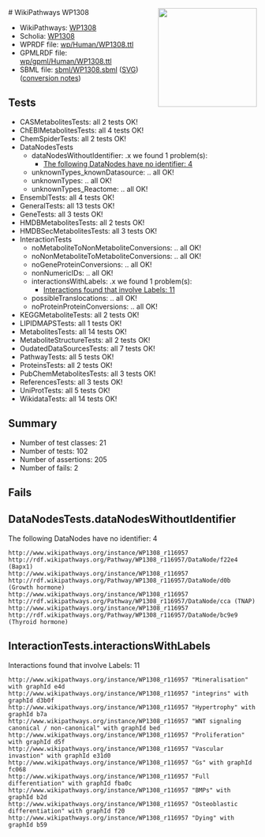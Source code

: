 <img style="float: right; width: 200px" src="../logo.png" />
# WikiPathways WP1308

* WikiPathways: [WP1308](https://identifiers.org/wikipathways:WP1308)
* Scholia: [WP1308](https://scholia.toolforge.org/wikipathways/WP1308)
* WPRDF file: [wp/Human/WP1308.ttl](../wp/Human/WP1308.ttl)
* GPMLRDF file: [wp/gpml/Human/WP1308.ttl](../wp/gpml/Human/WP1308.ttl)
* SBML file: [sbml/WP1308.sbml](../sbml/WP1308.sbml) ([SVG](../sbml/WP1308.svg)) ([conversion notes](../sbml/WP1308.txt))

## Tests
* CASMetabolitesTests: all 2 tests OK!
* ChEBIMetabolitesTests: all 4 tests OK!
* ChemSpiderTests: all 2 tests OK!
* DataNodesTests
    * dataNodesWithoutIdentifier: .x we found 1 problem(s):
        * [The following DataNodes have no identifier: 4](#d2d32fa3)
    * unknownTypes_knownDatasource: .. all OK!
    * unknownTypes: .. all OK!
    * unknownTypes_Reactome: .. all OK!
* EnsemblTests: all 4 tests OK!
* GeneralTests: all 13 tests OK!
* GeneTests: all 3 tests OK!
* HMDBMetabolitesTests: all 2 tests OK!
* HMDBSecMetabolitesTests: all 3 tests OK!
* InteractionTests
    * noMetaboliteToNonMetaboliteConversions: .. all OK!
    * noNonMetaboliteToMetaboliteConversions: .. all OK!
    * noGeneProteinConversions: .. all OK!
    * nonNumericIDs: .. all OK!
    * interactionsWithLabels: .x we found 1 problem(s):
        * [Interactions found that involve Labels: 11](#fe97a8b9)
    * possibleTranslocations: .. all OK!
    * noProteinProteinConversions: .. all OK!
* KEGGMetaboliteTests: all 2 tests OK!
* LIPIDMAPSTests: all 1 tests OK!
* MetabolitesTests: all 14 tests OK!
* MetaboliteStructureTests: all 2 tests OK!
* OudatedDataSourcesTests: all 7 tests OK!
* PathwayTests: all 5 tests OK!
* ProteinsTests: all 2 tests OK!
* PubChemMetabolitesTests: all 3 tests OK!
* ReferencesTests: all 3 tests OK!
* UniProtTests: all 5 tests OK!
* WikidataTests: all 14 tests OK!


## Summary

* Number of test classes: 21
* Number of tests: 102
* Number of assertions: 205
* Number of fails: 2

## Fails

<a name="d2d32fa3" />

## DataNodesTests.dataNodesWithoutIdentifier

The following DataNodes have no identifier: 4
```
http://www.wikipathways.org/instance/WP1308_r116957 http://rdf.wikipathways.org/Pathway/WP1308_r116957/DataNode/f22e4 (Bapx1)
http://www.wikipathways.org/instance/WP1308_r116957 http://rdf.wikipathways.org/Pathway/WP1308_r116957/DataNode/d0b (Growth hormone)
http://www.wikipathways.org/instance/WP1308_r116957 http://rdf.wikipathways.org/Pathway/WP1308_r116957/DataNode/cca (TNAP)
http://www.wikipathways.org/instance/WP1308_r116957 http://rdf.wikipathways.org/Pathway/WP1308_r116957/DataNode/bc9e9 (Thyroid hormone)
```

<a name="fe97a8b9" />

## InteractionTests.interactionsWithLabels

Interactions found that involve Labels: 11
```
http://www.wikipathways.org/instance/WP1308_r116957 "Mineralisation" with graphId e4d
http://www.wikipathways.org/instance/WP1308_r116957 "integrins" with graphId d3b0f
http://www.wikipathways.org/instance/WP1308_r116957 "Hypertrophy" with graphId b7a
http://www.wikipathways.org/instance/WP1308_r116957 "WNT signaling
canonical / non-canonical" with graphId bed
http://www.wikipathways.org/instance/WP1308_r116957 "Proliferation" with graphId d5f
http://www.wikipathways.org/instance/WP1308_r116957 "Vascular invastion" with graphId e31d0
http://www.wikipathways.org/instance/WP1308_r116957 "Gs" with graphId fc068
http://www.wikipathways.org/instance/WP1308_r116957 "Full differentiation" with graphId fba0c
http://www.wikipathways.org/instance/WP1308_r116957 "BMPs" with graphId b2d
http://www.wikipathways.org/instance/WP1308_r116957 "Osteoblastic
differentiation" with graphId f20
http://www.wikipathways.org/instance/WP1308_r116957 "Dying" with graphId b59
```

